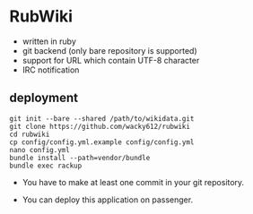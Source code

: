 # RubWiki

- written in ruby
- git backend (only bare repository is supported)
- support for URL which contain UTF-8 character
- IRC notification

## deployment

~~~
git init --bare --shared /path/to/wikidata.git
git clone https://github.com/wacky612/rubwiki
cd rubwiki
cp config/config.yml.example config/config.yml
nano config.yml
bundle install --path=vendor/bundle
bundle exec rackup
~~~

- You have to make at least one commit in your
  git repository.

- You can deploy this application on passenger.
